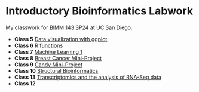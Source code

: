 # Introductory Bioinformatics Labwork
My classwork for [BIMM 143 SP24](https://bioboot.github.io/bimm143_S24/) at UC San Diego.

- **Class 5** [Data visualization with ggplot](https://github.com/bernicelozada/bimm143_github/blob/85cf0b44a1b44323356f29f8dcb8cadc31f29ca6/class%205/class05.md)
- **Class 6** [R functions](https://github.com/bernicelozada/bimm143_github/blob/813fc40a54ee0db65dda6d328ffc3477bdc8707c/Class%206/class6.md)
- **Class 7** [Machine Learning 1](https://github.com/bernicelozada/bimm143_github/blob/09a3e7c549f285e16c1b09f8ae80e72dbc63ac83/Class7/Class7.md)
- **Class 8** [Breast Cancer Mini-Project](https://github.com/bernicelozada/bimm143_github/blob/20469ad1ceb6c730312efc6b3c001948aa056546/Class8%3A%20Breast%20Cancer%20Mini%20Project/Class8MiniProject.md)
- **Class 9** [Candy Mini-Project](https://github.com/bernicelozada/bimm143_github/blob/20469ad1ceb6c730312efc6b3c001948aa056546/Class9/CandyMiniProject.md)
- **Class 10** [Structural Bioinformatics](https://github.com/bernicelozada/bimm143_github/blob/20469ad1ceb6c730312efc6b3c001948aa056546/Class10/Lab10.md)
- **Class 13** [Transcriptomics and the analysis of RNA-Seq data](https://github.com/bernicelozada/bimm143_github/blob/1d66a171d169b45bdb69bd78754a1b52eba8b7d3/Class13/Lab13.md)
- **Class 12** []()
  

